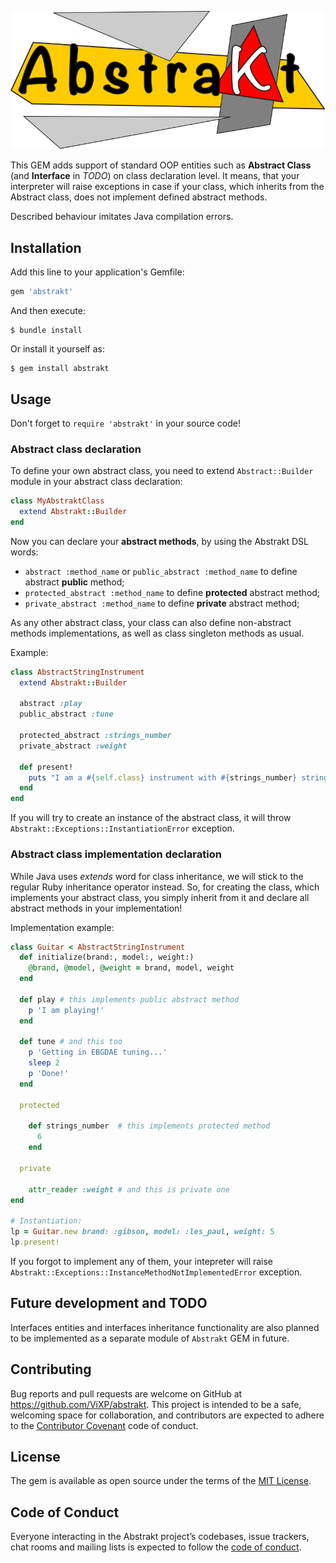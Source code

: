 <p align="center">
  <img src="images/full_logo.svg" alt="Abstrakt" style="border: none"/>
</p>

This GEM adds support of standard OOP entities such as **Abstract Class**
(and **Interface** in *TODO*) on class declaration level. It means, that your
interpreter will raise exceptions in case if your class, which inherits from the
Abstract class, does not implement defined abstract methods. 

Described behaviour imitates Java compilation errors.

## Installation

Add this line to your application's Gemfile:

```ruby
gem 'abstrakt'
```

And then execute:

    $ bundle install

Or install it yourself as:

    $ gem install abstrakt

## Usage
Don't forget to `require 'abstrakt'` in your source code!

### Abstract class declaration
To define your own abstract class, you need to extend `Abstract::Builder`
module in your abstract class declaration:
```ruby
class MyAbstraktClass
  extend Abstrakt::Builder
end
```
Now you can declare your **abstract methods**, by using the Abstrakt DSL words:
- `abstract :method_name` or `public_abstract :method_name` to define abstract
  **public** method;
- `protected_abstract :method_name` to define **protected** abstract method;
- `private_abstract :method_name` to define **private** abstract method;

As any other abstract class, your class can also define non-abstract methods
implementations, as well as class singleton methods as usual.

Example:
```ruby
class AbstractStringInstrument
  extend Abstrakt::Builder

  abstract :play
  public_abstract :tune

  protected_abstract :strings_number
  private_abstract :weight

  def present!
    puts "I am a #{self.class} instrument with #{strings_number} strings!"
  end
end
```

If you will try to create an instance of the abstract class, it will throw
`Abstrakt::Exceptions::InstantiationError` exception.

### Abstract class implementation declaration
While Java uses *extends* word for class inheritance, we will stick to the
regular Ruby inheritance operator instead. So, for creating the class, which implements your abstract class, you simply inherit from it and declare all
abstract methods in your implementation!

Implementation example:
```ruby
class Guitar < AbstractStringInstrument
  def initialize(brand:, model:, weight:)
    @brand, @model, @weight = brand, model, weight
  end

  def play # this implements public abstract method
    p 'I am playing!'
  end

  def tune # and this too
    p 'Getting in EBGDAE tuning...'
    sleep 2
    p 'Done!'
  end

  protected

    def strings_number  # this implements protected method
      6
    end

  private

    attr_reader :weight # and this is private one
end

# Instantiation:
lp = Guitar.new brand: :gibson, model: :les_paul, weight: 5
lp.present!
```

If you forgot to implement any of them, your intepreter will raise
`Abstrakt::Exceptions::InstanceMethodNotImplementedError` exception.

## Future development and TODO

Interfaces entities and interfaces inheritance functionality are also planned to
be implemented as a separate module of `Abstrakt` GEM in future.

## Contributing

Bug reports and pull requests are welcome on GitHub at https://github.com/ViXP/abstrakt. This project is intended to be a safe, welcoming space for
collaboration, and contributors are expected to adhere to the
[Contributor Covenant](http://contributor-covenant.org) code of conduct.

## License

The gem is available as open source under the terms of the [MIT License](https://opensource.org/licenses/MIT).

## Code of Conduct

Everyone interacting in the Abstrakt project’s codebases, issue trackers, chat
rooms and mailing lists is expected to follow the
[code of conduct](https://github.com/ViXP/abstrakt/blob/master/CODE_OF_CONDUCT.md).
